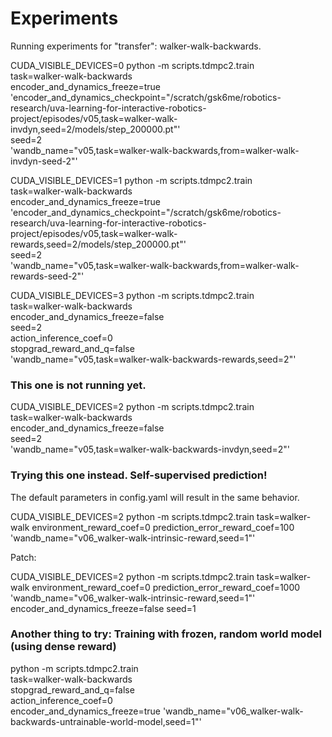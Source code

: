 # Experiments

Running experiments for "transfer": walker-walk-backwards.

CUDA_VISIBLE_DEVICES=0 python -m scripts.tdmpc2.train \
    task=walker-walk-backwards \
    encoder_and_dynamics_freeze=true \
    'encoder_and_dynamics_checkpoint="/scratch/gsk6me/robotics-research/uva-learning-for-interactive-robotics-project/episodes/v05,task=walker-walk-invdyn,seed=2/models/step_200000.pt"' \
		seed=2 \
    'wandb_name="v05,task=walker-walk-backwards,from=walker-walk-invdyn-seed-2"'

CUDA_VISIBLE_DEVICES=1 python -m scripts.tdmpc2.train \
    task=walker-walk-backwards \
    encoder_and_dynamics_freeze=true \
    'encoder_and_dynamics_checkpoint="/scratch/gsk6me/robotics-research/uva-learning-for-interactive-robotics-project/episodes/v05,task=walker-walk-rewards,seed=2/models/step_200000.pt"' \
		seed=2 \
    'wandb_name="v05,task=walker-walk-backwards,from=walker-walk-rewards-seed-2"'


CUDA_VISIBLE_DEVICES=3 python -m scripts.tdmpc2.train \
    task=walker-walk-backwards \
    encoder_and_dynamics_freeze=false \
		seed=2 \
    action_inference_coef=0 \
    stopgrad_reward_and_q=false \
    'wandb_name="v05,task=walker-walk-backwards-rewards,seed=2"'

### This one is not running yet.
CUDA_VISIBLE_DEVICES=2 python -m scripts.tdmpc2.train \
    task=walker-walk-backwards \
    encoder_and_dynamics_freeze=false \
		seed=2 \
    'wandb_name="v05,task=walker-walk-backwards-invdyn,seed=2"'

### Trying this one instead. Self-supervised prediction!

The default parameters in config.yaml will result in the same behavior.

CUDA_VISIBLE_DEVICES=2 python -m scripts.tdmpc2.train task=walker-walk environment_reward_coef=0 prediction_error_reward_coef=100 'wandb_name="v06_walker-walk-intrinsic-reward,seed=1"'

Patch:

CUDA_VISIBLE_DEVICES=2 python -m scripts.tdmpc2.train task=walker-walk environment_reward_coef=0 prediction_error_reward_coef=1000 'wandb_name="v06_walker-walk-intrinsic-reward,seed=1"' encoder_and_dynamics_freeze=false seed=1

### Another thing to try: Training with frozen, random world model (using dense reward)

python -m scripts.tdmpc2.train \
  task=walker-walk-backwards \
  stopgrad_reward_and_q=false \
  action_inference_coef=0 \
  encoder_and_dynamics_freeze=true 'wandb_name="v06_walker-walk-backwards-untrainable-world-model,seed=1"'
